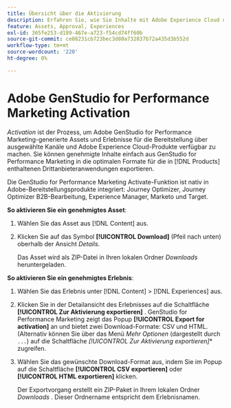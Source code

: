 ```yaml
---
title: Übersicht über die Aktivierung
description: Erfahren Sie, wie Sie Inhalte mit Adobe Experience Cloud und Drittanbieteranwendungen aktivieren.
feature: Assets, Approval, Experiences
exl-id: 365fe253-d189-467e-a723-f54cd74ff60b
source-git-commit: ce08231cb723bec3d80a732837b72a435d3b552d
workflow-type: tm+mt
source-wordcount: '220'
ht-degree: 0%

---
```


# Adobe GenStudio for Performance Marketing Activation

_Activation_ ist der Prozess, um Adobe GenStudio for Performance Marketing-generierte Assets und Erlebnisse für die Bereitstellung über ausgewählte Kanäle und Adobe Experience Cloud-Produkte verfügbar zu machen. Sie können genehmigte Inhalte einfach aus GenStudio for Performance Marketing in die optimalen Formate für die in [!DNL Products] enthaltenen Drittanbieteranwendungen exportieren.

Die GenStudio for Performance Marketing Activate-Funktion ist nativ in Adobe-Bereitstellungsprodukte integriert: Journey Optimizer, Journey Optimizer B2B-Bearbeitung, Experience Manager, Marketo und Target.

**So aktivieren Sie ein genehmigtes Asset**:

1. Wählen Sie das Asset aus [!DNL Content] aus.

1. Klicken Sie auf das Symbol **[!UICONTROL Download]** (Pfeil nach unten) oberhalb der Ansicht _Details_.

   Das Asset wird als ZIP-Datei in Ihren lokalen Ordner _Downloads_ heruntergeladen.

**So aktivieren Sie ein genehmigtes Erlebnis**:

1. Wählen Sie das Erlebnis unter [!DNL Content] > [!DNL Experiences] aus.

1. Klicken Sie in der Detailansicht des Erlebnisses auf die Schaltfläche **[!UICONTROL Zur Aktivierung exportieren]** . GenStudio for Performance Marketing zeigt das Popup **[!UICONTROL Export for activation]** an und bietet zwei Download-Formate: CSV und HTML. (Alternativ können Sie über das Menü _Mehr Optionen_ (dargestellt durch `...`) auf die Schaltfläche *[!UICONTROL Zur Aktivierung exportieren]** zugreifen.

1. Wählen Sie das gewünschte Download-Format aus, indem Sie im Popup auf die Schaltfläche **[!UICONTROL CSV exportieren]** oder **[!UICONTROL HTML exportieren]** klicken.

   Der Exportvorgang erstellt ein ZIP-Paket in Ihrem lokalen Ordner _Downloads_ . Dieser Ordnername entspricht dem Erlebnisnamen.
